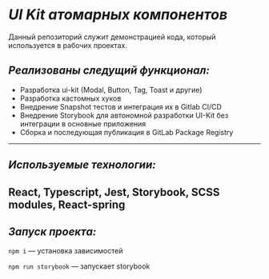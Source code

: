 # ***UI Kit атомарных компонентов***
Данный репозиторий служит демонстрацией кода, который используется в рабочих проектах.

## *Реализованы следущий функционал:*

* Разработка ui-kit (Modal, Button, Tag, Toast и другие)
* Разработка кастомных хуков
* Внедрение Snapshot тестов и интеграция их в Gitlab CI/CD
* Внедрение Storybook для автономной разработки UI-Kit без интеграции в основные приложения
* Сборка и последующая публикация в GitLab Package Registry


---
## *Используемые технологии:*

React, Typescript, Jest, Storybook, SCSS modules, React-spring
---

## *Запуск проекта:*
`npm i` — установка зависимостей

`npm run storybook` — запускает storybook 


